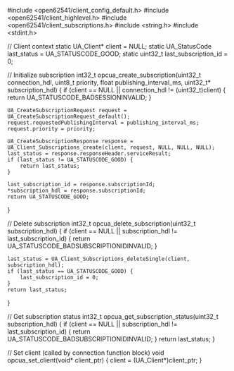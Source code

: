 #include <open62541/client_config_default.h>
#include <open62541/client_highlevel.h>
#include <open62541/client_subscriptions.h>
#include <string.h>
#include <stdint.h>

// Client context
static UA_Client* client = NULL;
static UA_StatusCode last_status = UA_STATUSCODE_GOOD;
static uint32_t last_subscription_id = 0;

// Initialize subscription
int32_t opcua_create_subscription(uint32_t connection_hdl, uint8_t priority, float publishing_interval_ms, uint32_t* subscription_hdl) {
    if (client == NULL || connection_hdl != (uint32_t)client) {
        return UA_STATUSCODE_BADSESSIONINVALID;
    }

    UA_CreateSubscriptionRequest request = UA_CreateSubscriptionRequest_default();
    request.requestedPublishingInterval = publishing_interval_ms;
    request.priority = priority;

    UA_CreateSubscriptionResponse response = UA_Client_Subscriptions_create(client, request, NULL, NULL, NULL);
    last_status = response.responseHeader.serviceResult;
    if (last_status != UA_STATUSCODE_GOOD) {
        return last_status;
    }

    last_subscription_id = response.subscriptionId;
    *subscription_hdl = response.subscriptionId;
    return UA_STATUSCODE_GOOD;
}

// Delete subscription
int32_t opcua_delete_subscription(uint32_t subscription_hdl) {
    if (client == NULL || subscription_hdl != last_subscription_id) {
        return UA_STATUSCODE_BADSUBSCRIPTIONIDINVALID;
    }

    last_status = UA_Client_Subscriptions_deleteSingle(client, subscription_hdl);
    if (last_status == UA_STATUSCODE_GOOD) {
        last_subscription_id = 0;
    }
    return last_status;
}

// Get subscription status
int32_t opcua_get_subscription_status(uint32_t subscription_hdl) {
    if (client == NULL || subscription_hdl != last_subscription_id) {
        return UA_STATUSCODE_BADSUBSCRIPTIONIDINVALID;
    }
    return last_status;
}

// Set client (called by connection function block)
void opcua_set_client(void* client_ptr) {
    client = (UA_Client*)client_ptr;
}
